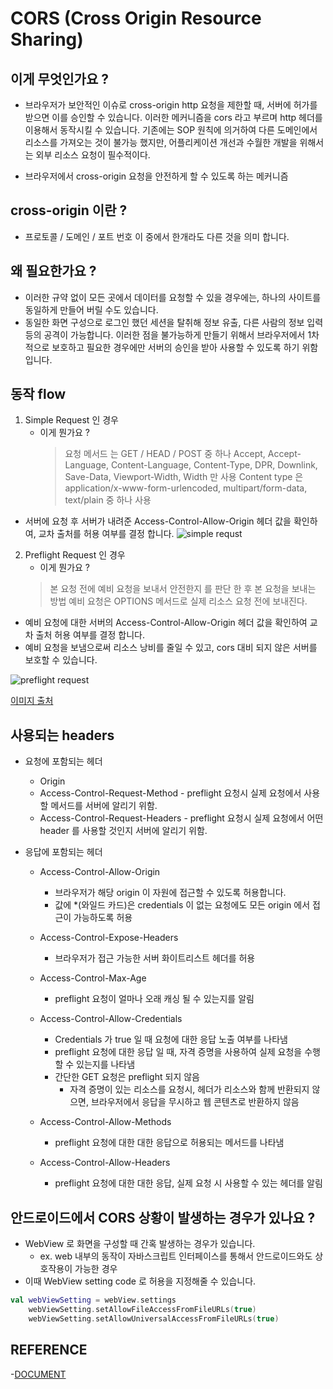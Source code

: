 # CORS (Cross Origin Resource Sharing)

## 이게 무엇인가요 ? 
- 브라우저가 보안적인 이슈로 cross-origin http 요청을 제한할 때, 서버에 허가를 받으면 이를 승인할 수 있습니다. 
  이러한 메커니즘을 cors 라고 부르며 http 헤더를 이용해서 동작시킬 수 있습니다.
  기존에는 SOP 원칙에 의거하여 다른 도메인에서 리소스를 가져오는 것이 불가능 했지만, 
  어플리케이션 개선과 수월한 개발을 위해서는 외부 리소스 요청이 필수적이다.
  
- 브라우저에서 cross-origin 요청을 안전하게 할 수 있도록 하는 메커니즘 

## cross-origin 이란 ? 
- 프로토콜 / 도메인 / 포트 번호  이 중에서 한개라도 다른 것을 의미 합니다.


## 왜 필요한가요 ? 
- 이러한 규약 없이 모든 곳에서 데이터를 요청할 수 있을 경우에는, 하나의 사이트를 동일하게 만들어 버릴 수도 있습니다.
- 동일한 화면 구성으로 로그인 했던 세션을 탈취해 정보 유출, 다른 사람의 정보 입력 등의 공격이 가능합니다.
  이러한 점을 불가능하게 만들기 위해서 브라우저에서 1차적으로 보호하고 필요한 경우에만 서버의 승인을 받아 사용할 수 있도록 하기 위함 입니다.
  
## 동작 flow

1. Simple Request 인 경우
    - 이게 뭔가요 ? 
      > 요청 메서드 는 GET / HEAD / POST 중 하나
      > Accept, Accept-Language, Content-Language, Content-Type, DPR, Downlink, Save-Data, Viewport-Width, Width 만 사용
      > Content type 은 application/x-www-form-urlencoded, multipart/form-data, text/plain 중 하나 사용
- 서버에 요청 후 서버가 내려준 Access-Control-Allow-Origin 헤더 값을 확인하여, 교차 출처를 허용 여부를 결정 합니다.
![simple requst](https://user-images.githubusercontent.com/49216939/179394813-2d7f474f-d7f0-4e91-aac1-22894c9a27e1.png)

2. Preflight Request 인 경우
    - 이게 뭔가요 ?
    > 본 요청 전에 예비 요청을 보내서 안전한지 를 판단 한 후 본 요청을 보내는 방법
    > 예비 요청은 OPTIONS 메서드로 실제 리소스 요청 전에 보내진다.
   
- 예비 요청에 대한 서버의 Access-Control-Allow-Origin 헤더 값을 확인하여 교차 출처 허용 여부를 결정 합니다.
- 예비 요청을 보냄으로써 리소스 낭비를 줄일 수 있고, cors 대비 되지 않은 서버를 보호할 수 있습니다.

![preflight request](https://user-images.githubusercontent.com/49216939/179394800-0fcb88a6-f702-4a29-a5c7-297cca1f3c82.png)

[이미지 출처](https://velog.io/@hyejeong/CORS-%EB%8F%99%EC%9E%91-%EB%B0%A9%EC%8B%9D)

## 사용되는 headers
- 요청에 포함되는 헤더
    - Origin
    - Access-Control-Request-Method
          - preflight 요청시 실제 요청에서 사용할 메서드를 서버에 알리기 위함.
    - Access-Control-Request-Headers
          - preflight 요청시 실제 요청에서 어떤 header 를 사용할 것인지 서버에 알리기 위함.

- 응답에 포함되는 헤더
    -  Access-Control-Allow-Origin
        - 브라우저가 해당 origin 이 자원에 접근할 수 있도록 허용합니다. 
        - 값에 *(와일드 카드)은 credentials 이 없는 요청에도 모든 origin 에서 접근이 가능하도록 허용
    
    - Access-Control-Expose-Headers 
        - 브라우저가 접근 가능한 서버 화이트리스트 헤더를 허용
    
    - Access-Control-Max-Age 
        - preflight 요청이 얼마나 오래 캐싱 될 수 있는지를 알림 
    
    - Access-Control-Allow-Credentials
       - Credentials 가 true 일 때 요청에 대한 응답 노출 여부를 나타냄
       - preflight 요청에 대한 응답 일 때, 자격 증명을 사용하여 실제 요청을 수행할 수 있는지를 나타냄
       - 간단한 GET 요청은 preflight 되지 않음
            - 자격 증명이 있는 리소스를 요청시, 헤더가 리소스와 함께 반환되지 않으면, 브라우저에서 응답을 무시하고 웹 콘텐츠로 반환하지 않음
    
    - Access-Control-Allow-Methods
        - preflight 요청에 대한 대한 응답으로 허용되는 메서드를 나타냄
   
    - Access-Control-Allow-Headers 
        - preflight 요청에 대한 대한 응답, 실제 요청 시 사용할 수 있는 헤더를 알림

## 안드로이드에서 CORS 상황이 발생하는 경우가 있나요 ? 
- WebView 로 화면을 구성할 때 간혹 발생하는 경우가 있습니다.
    - ex. web 내부의 동작이 자바스크립트 인터페이스를 통해서 안드로이드와도 상호작용이 가능한 경우
- 이때 WebView setting code 로 허용을 지정해줄 수 있습니다.
     
```kotlin
val webViewSetting = webView.settings
    webViewSetting.setAllowFileAccessFromFileURLs(true)
    webViewSetting.setAllowUniversalAccessFromFileURLs(true)
```

## REFERENCE
-[DOCUMENT](https://developer.mozilla.org/en-US/docs/Web/HTTP/CORS#preflighted_requests)